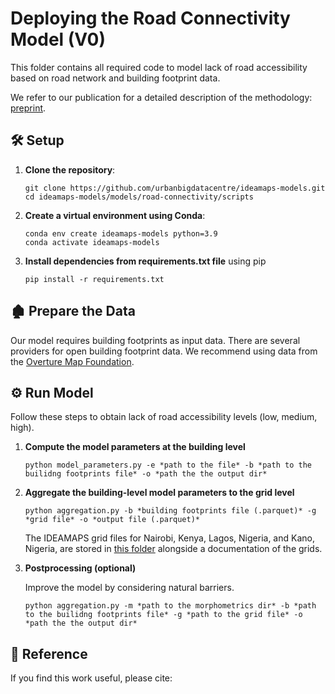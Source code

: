 #  Deploying the Road Connectivity Model (V0)



This folder contains all required code to model lack of road accessibility based on road network and building footprint data.

We refer to our publication for a detailed description of the methodology: [preprint](). 




## 🛠️ Setup


1. **Clone the repository**:
    ```
    git clone https://github.com/urbanbigdatacentre/ideamaps-models.git
    cd ideamaps-models/models/road-connectivity/scripts
    ```


2. **Create a virtual environment using Conda**:
    ```
    conda env create ideamaps-models python=3.9
    conda activate ideamaps-models
    ```
3. **Install dependencies from requirements.txt file** using pip
   ```
   pip install -r requirements.txt
   ```


## 🏚️ Prepare the Data

Our model requires building footprints as input data. There are several providers for open building footprint data. We recommend using data from the [Overture Map Foundation](https://overturemaps.org/).


## ⚙️ Run Model

Follow these steps to obtain lack of road accessibility levels (low, medium, high).

1. **Compute the model parameters at the building level**

   ```
   python model_parameters.py -e *path to the file* -b *path to the builidng footprints file* -o *path the the output dir*
   ```

2. **Aggregate the building-level model parameters to the grid level**

   ```
   python aggregation.py -b *building footprints file (.parquet)* -g *grid file* -o *output file (.parquet)*
   ```
    The IDEAMAPS grid files for Nairobi, Kenya, Lagos, Nigeria, and Kano, Nigeria, are stored in [this folder](https://github.com/urbanbigdatacentre/ideamaps-models/tree/dev/docs/study-areas) alongside a documentation of the grids.

3. **Postprocessing (optional)**

   Improve the model by considering natural barriers.

   ```
   python aggregation.py -m *path to the morphometrics dir* -b *path to the builidng footprints file* -g *path to the grid file* -o *path the the output dir*
   ```


## 📝 Reference

If you find this work useful, please cite:

```

```